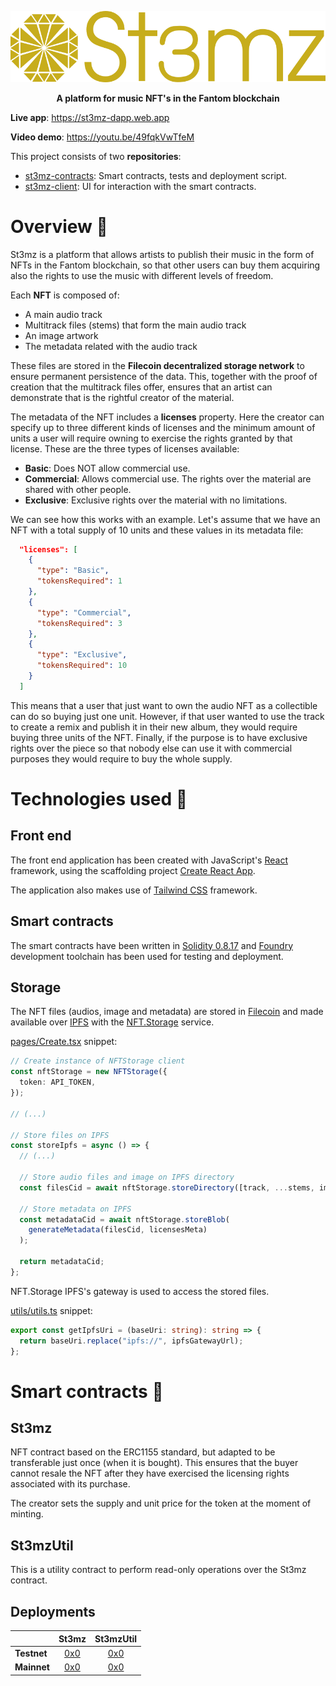 <p align="center">
  <img src="/profile/images/logo_full.png" title="logo" width="600">
</p>

<p align="center">
  <b>A platform for music NFT's in the Fantom blockchain</b>
</p>

**Live app**: https://st3mz-dapp.web.app

**Video demo**: https://youtu.be/49fqkVwTfeM

This project consists of two **repositories**:

- [st3mz-contracts](https://github.com/St3mz-dApp/st3mz-contracts): Smart contracts, tests and deployment script.
- [st3mz-client](https://github.com/St3mz-dApp/st3mz-client): UI for interaction with the smart contracts.

# Overview 👀

St3mz is a platform that allows artists to publish their music in the form of NFTs in the Fantom blockchain, so that other users can buy them acquiring also the rights to use the music with different levels of freedom.

Each **NFT** is composed of:

- A main audio track
- Multitrack files (stems) that form the main audio track
- An image artwork
- The metadata related with the audio track

These files are stored in the **Filecoin decentralized storage network** to ensure permanent persistence of the data. This, together with the proof of creation that the multitrack files offer, ensures that an artist can demonstrate that is the rightful creator of the material.

The metadata of the NFT includes a **licenses** property. Here the creator can specify up to three different kinds of licenses and the minimum amount of units a user will require owning to exercise the rights granted by that license. These are the three types of licenses available:

- **Basic**: Does NOT allow commercial use.
- **Commercial**: Allows commercial use. The rights over the material are shared
  with other people.
- **Exclusive**: Exclusive rights over the material with no limitations.

We can see how this works with an example. Let's assume that we have an NFT with a total supply of 10 units and these values in its metadata file:

```json
  "licenses": [
    {
      "type": "Basic",
      "tokensRequired": 1
    },
    {
      "type": "Commercial",
      "tokensRequired": 3
    },
    {
      "type": "Exclusive",
      "tokensRequired": 10
    }
  ]
```

This means that a user that just want to own the audio NFT as a collectible can do so buying just one unit. However, if that user wanted to use the track to create a remix and publish it in their new album, they would require buying three units of the NFT. Finally, if the purpose is to have exclusive rights over the piece so that nobody else can use it with commercial purposes they would require to buy the whole supply.

# Technologies used 🔧

## Front end

The front end application has been created with JavaScript's [React](https://reactjs.org/) framework, using the scaffolding project [Create React App](https://create-react-app.dev/).

The application also makes use of [Tailwind CSS](https://tailwindcss.com/) framework.

## Smart contracts

The smart contracts have been written in [Solidity 0.8.17](https://docs.soliditylang.org/en/v0.8.17/) and [Foundry](https://book.getfoundry.sh/) development toolchain has been used for testing and deployment.

## Storage

The NFT files (audios, image and metadata) are stored in [Filecoin](https://filecoin.io/) and made available over [IPFS](https://ipfs.tech/) with the [NFT.Storage](https://nft.storage/) service.

[pages/Create.tsx](https://github.com/St3mz-dApp/st3mz-client/blob/678435242ea9bb5e3c4a7431693b2c9cb6f1fc48/src/pages/Create.tsx#L103) snippet:

```ts
// Create instance of NFTStorage client
const nftStorage = new NFTStorage({
  token: API_TOKEN,
});

// (...)

// Store files on IPFS
const storeIpfs = async () => {
  // (...)

  // Store audio files and image on IPFS directory
  const filesCid = await nftStorage.storeDirectory([track, ...stems, image]);

  // Store metadata on IPFS
  const metadataCid = await nftStorage.storeBlob(
    generateMetadata(filesCid, licensesMeta)
  );

  return metadataCid;
};
```

NFT.Storage IPFS's gateway is used to access the stored files.

[utils/utils.ts](https://github.com/St3mz-dApp/st3mz-client/blob/678435242ea9bb5e3c4a7431693b2c9cb6f1fc48/src/utils/util.ts#L115) snippet:

```ts
export const getIpfsUri = (baseUri: string): string => {
  return baseUri.replace("ipfs://", ipfsGatewayUrl);
};
```

# Smart contracts 📃

## St3mz

NFT contract based on the ERC1155 standard, but adapted to be transferable just once (when it is bought). This ensures that the buyer cannot resale the NFT after they have exercised the licensing rights associated with its purchase.

The creator sets the supply and unit price for the token at the moment of minting.

## St3mzUtil

This is a utility contract to perform read-only operations over the St3mz contract.

## Deployments

|             |                        St3mz                        |                      St3mzUtil                      |
| ----------- | :-------------------------------------------------: | :-------------------------------------------------: |
| **Testnet** | [0x0](https://testnet.ftmscan.com/address/0x0#code) | [0x0](https://testnet.ftmscan.com/address/0x0#code) |
| **Mainnet** |     [0x0](https://ftmscan.com/address/0x0#code)     |     [0x0](https://ftmscan.com/address/0x0#code)     |

